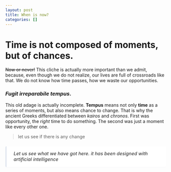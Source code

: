 ```yaml
---
layout: post
title: When is now?
categories: []
---
```

# Time is not composed of moments, but of chances.
~~Now or never!~~ This cliche is actually more important than we admit, because, even though we do not realize, our lives are full of crossroads like that. We do not know how time passes, how we waste our opportunities. 
### *Fugit irreparabile tempus*.

This old adage is actually incomplete. **Tempus** means not only **time** as a series of moments, but also means chance to change. That is why the ancient Greeks differentiated between *kairos* and *chronos*. First was opportunity, the *right* time to do something. The second was just a moment like every other one.  
> let us see if there is any change
<blockquote style="
  color: #222;
  background: #fff;
  border-left: 4px solid #e2e8f0;
  margin: 1.5em 0;
  padding: 1em 1.5em;
  font-style: italic;
  font-size: 1.05em;
  border-radius: 4px;
  box-shadow: 0 1px 3px rgba(30,34,90,0.03);
  transition: background 0.2s;
"
  >
  Let us see what we have got here. it has been designed with artificial intelligence
</blockquote>
